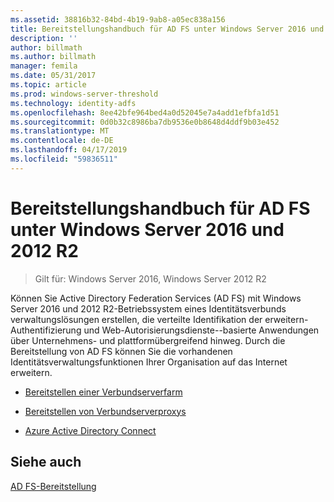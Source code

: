 ```yaml
---
ms.assetid: 38816b32-84bd-4b19-9ab8-a05ec838a156
title: Bereitstellungshandbuch für AD FS unter Windows Server 2016 und 2012 R2
description: ''
author: billmath
ms.author: billmath
manager: femila
ms.date: 05/31/2017
ms.topic: article
ms.prod: windows-server-threshold
ms.technology: identity-adfs
ms.openlocfilehash: 8ee42bfe964bed4a0d52045e7a4add1efbfa1d51
ms.sourcegitcommit: 0d0b32c8986ba7db9536e0b8648d4ddf9b03e452
ms.translationtype: MT
ms.contentlocale: de-DE
ms.lasthandoff: 04/17/2019
ms.locfileid: "59836511"
---
```

# <a name="windows-server-2016-and-2012-r2-ad-fs-deployment-guide"></a>Bereitstellungshandbuch für AD FS unter Windows Server 2016 und 2012 R2

>Gilt für: Windows Server 2016, Windows Server 2012 R2

Können Sie Active Directory Federation Services \(AD FS\) mit Windows Server 2016 und 2012 R2-Betriebssystem eines Identitätsverbunds verwaltungslösungen erstellen, die verteilte Identifikation der erweitern-Authentifizierung und Web-Autorisierungsdienste\--basierte Anwendungen über Unternehmens- und plattformübergreifend hinweg. Durch die Bereitstellung von AD FS können Sie die vorhandenen Identitätsverwaltungsfunktionen Ihrer Organisation auf das Internet erweitern.  
  
-   [Bereitstellen einer Verbundserverfarm](Deploying-a-Federation-Server-Farm.md)  
  
-   [Bereitstellen von Verbundserverproxys](Deploying-Federation-Server-Proxies.md)  
  
-   [Azure Active Directory Connect](Azure-Active-Directory-Connect.md)  
  
## <a name="see-also"></a>Siehe auch  
[AD FS-Bereitstellung](../../ad-fs/AD-FS-Deployment.md)  

  

